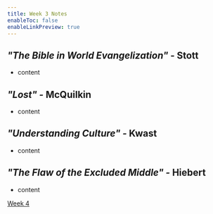 ```yaml
---
title: Week 3 Notes
enableToc: false
enableLinkPreview: true
---
```


## _"The Bible in World Evangelization"_ - Stott

- content

## _"Lost" -_ McQuilkin

- content

## _"Understanding Culture" -_ Kwast

- content

## _"The Flaw of the Excluded Middle" -_ Hiebert

- content

[Week 4](notes/Spring%202023/World%20Christian/Reading%20Notes/Week%204.md)
